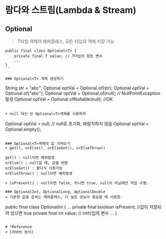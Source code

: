 # 람다와 스트림(Lambda & Stream)

## Optional<T>
> T타입 객체의 래퍼클래스, 모든 타입의 객체 저장 가능
```
public final class Optional<T> {
	privata final T value; // T타입의 참조 변수
	...
}
``

### Optional<T> 객체 생성하기
```
String str = "abc";
Optional<String> optVal = Optional.of(str);
Optional<String> optVal = Optional.of("abc");
Optional<String> optVal = Optional.of(null);	// NullPointException 발생
Optional<String> optVal = Optional.ofNullable(null);	//OK

```

+ null 대신 빈 Optional<T>객체를 사용하자
```
Optional<String> optVal = null; // null로 초기화, 바람직하지 않음
Optional<Stirng> optVal = Optional.<String>empty();
```

### Optional<T>객체의 값 가져오기
+ get(), orElse(), orElseGet(), orElseThrow()

get() : null이면 예외발생
orElse() : null일 때, 값을 반환
orElseGet() : 람다식 사용가능
orElseThrow() : null이면 예외발생

+ isPresent() : null이면 false, 아니면 true, null이 아닐때만 작업 수행.

### OptionalInt, OptionalLong, OptionalDouble
> 기본형 값을 감싸는 래퍼클래스, 더 높은 성능이 필요할 때 사용함.

```
public final class OptionalInt {
	...
	private final boolean isPresent; //값이 저장되어 있으면 true
	private final int value; // int타입의 변수
	...
}
```

# *Reference
+ [자바의 정석]

